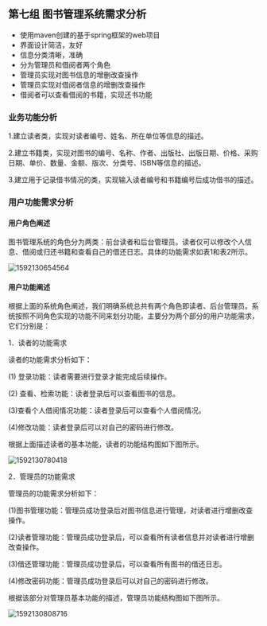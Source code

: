 ## 第七组 图书管理系统需求分析

- 使用maven创建的基于spring框架的web项目
- 界面设计简洁，友好
- 信息分类清晰，准确
- 分为管理员和借阅者两个角色
- 管理员实现对图书信息的增删改查操作
- 管理员实现对借阅者信息的增删改查操作
- 借阅者可以查看借阅的书籍，实现还书功能

### 业务功能分析

1.建立读者类，实现对读者编号、姓名、所在单位等信息的描述。

2.建立书籍类，实现对图书的编号、名称、作者、出版社、出版日期、价格、采购日期、单价、数量、金额、版次、分类号、ISBN等信息的描述。

3.建立用于记录借书情况的类，实现输入读者编号和书籍编号后成功借书的描述。

### 用户功能需求分析

#### 用户角色阐述

图书管理系统的角色分为两类：前台读者和后台管理员。读者仅可以修改个人信息、借阅或归还书籍和查看自己的借还日志。具体的功能需求如表1和表2所示。

![1592130654564](assets/1592130654564.png)

#### 用户功能阐述

根据上面的系统角色阐述，我们明确系统总共有两个角色即读者、后台管理员。系统按照不同角色实现的功能不同来划分功能，主要分为两个部分的用户功能需求，它们分别是：

1．读者的功能需求

读者的功能需求分析如下：

(1) 登录功能：读者需要进行登录才能完成后续操作。

(2) 查看、检索功能：读者登录后可以查看图书的信息。

(3)查看个人借阅情况功能：读者登录后可以查看个人借阅情况。

(4)修改功能：读者登录后可以对自己的密码进行修改。

根据上面描述读者的基本功能，读者的功能结构图如下图所示。

![1592130780418](assets/1592130780418.png)

2．管理员的功能需求

管理员的功能需求分析如下：

(1)图书管理功能：管理员成功登录后对图书信息进行管理，对读者进行增删改查操作。

(2)读者管理功能：管理员成功登录后，可以查看所有读者信息并对读者进行增删改查操作。

(3)借还管理功能：管理员成功登录后，可以查看所有图书的借还日志。

(4)修改密码功能：管理员成功登录后可以对自己的密码进行修改。

根据该部分对管理员基本功能的描述，管理员功能结构图如下图所示。

![1592130808716](assets/1592130808716.png)
